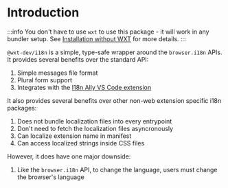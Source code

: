 # Introduction

:::info
You don't have to use `wxt` to use this package - it will work in any bundler setup. See [Installation without WXT](./installation#without-wxt) for more details.
:::

`@wxt-dev/i18n` is a simple, type-safe wrapper around the `browser.i18n` APIs. It provides several benefits over the standard API:

1. Simple messages file format
2. Plural form support
3. Integrates with the [I18n Ally VS Code extension](./editor-support#vscode)

It also provides several benefits over other non-web extension specific i18n packages:

1. Does not bundle localization files into every entrypoint
2. Don't need to fetch the localization files asyncronously
3. Can localize extension name in manifest
4. Can access localized strings inside CSS files

However, it does have one major downside:

1. Like the `browser.i18n` API, to change the language, users must change the browser's language

